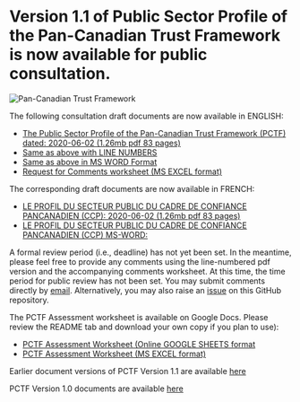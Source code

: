 # Version 1.1 of Public Sector Profile of the Pan-Canadian Trust Framework is now available for public consultation.

![Pan-Canadian Trust Framework](../images/PCTF-V1_1_FINAL.png)

The following consultation draft documents are now available in ENGLISH:

* [The Public Sector Profile of the Pan-Canadian Trust Framework (PCTF) dated: 2020-06-02 (1.26mb pdf 83 pages)](PSP-PCTF-V1.1-Consultation-Draft.pdf)
* [Same as above with LINE NUMBERS](PSP-PCTF-V1.1-Consultation-Draft-LINE-NUMBERS.pdf)
* [Same as above in MS WORD Format](PSP-PCTF-V1.1-Consultation-Draft-MS-WORD.docx)
* [Request for Comments worksheet (MS EXCEL format)](REQUEST-FOR-COMMENTS-ON-PSP-PCTF-V1.1.xlsx)

The corresponding draft documents are now available in FRENCH:

* [LE PROFIL DU SECTEUR PUBLIC DU CADRE DE CONFIANCE PANCANADIEN (CCP): 2020-06-02 (1.26mb pdf 83 pages)](PSP-PCTF-V1.1-Consultation-Draft-FR.pdf)
* [LE PROFIL DU SECTEUR PUBLIC DU CADRE DE CONFIANCE PANCANADIEN (CCP) MS-WORD:](PSP-PCTF-V1.1-Consultation-Draft-MS-WORD-FR.docx)

A formal review period (i.e., deadline) has not yet been set. In the meantime, please feel free to provide any comments using the line-numbered pdf version and the accompanying comments worksheet.
At this time, the time period for public review has not been set.
You may submit comments directly by [email](mailto:tim.bouma@tbs-sct.gc.ca).
Alternatively, you may also raise an [issue](https://github.com/canada-ca/PCTF-CCP/issues) on this GitHub repository.

The PCTF Assessment worksheet is available on Google Docs. Please review the README tab and download your own copy if you plan to use):
* [PCTF Assessment Worksheet (Online GOOGLE SHEETS format](https://docs.google.com/spreadsheets/d/1BjWjq93E4TXrZTZQQWSqGvtnCcpjhyO94UNKt9SME14/edit?usp=sharing)
* [PCTF Assessment Worksheet (MS EXCEL format)](PSP-PCTF-V1.1-Assessment-Worksheet.xlsx)

Earlier document versions of PCTF Version 1.1 are available [here](https://github.com/canada-ca/PCTF-CCP/tree/master/Version1_1)

PCTF Version 1.0 documents are available [here](https://github.com/canada-ca/PCTF-CCP/tree/master/Version1_0)

